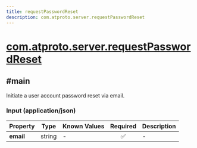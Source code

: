 ```yaml
---
title: requestPasswordReset
description: com.atproto.server.requestPasswordReset
---
```


# [com.atproto.server.requestPasswordReset](https://github.com/myConsciousness/atproto.dart/blob/main/lexicons/com/atproto/server/requestPasswordReset.json)

## #main

Initiate a user account password reset via email.

### Input (application/json)

| Property | Type | Known Values | Required | Description |
| --- | --- | --- | :---: | --- |
| **email** | string | - | ✅ | - |
